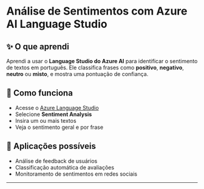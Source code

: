 # Análise de Sentimentos com Azure AI Language Studio

## ✨ O que aprendi

Aprendi a usar o **Language Studio do Azure AI** para identificar o sentimento de textos em português. Ele classifica frases como **positivo**, **negativo**, **neutro** ou **misto**, e mostra uma pontuação de confiança.

## 🧠 Como funciona

- Acesse o [Azure Language Studio](https://language.azure.com/)
- Selecione **Sentiment Analysis**
- Insira um ou mais textos
- Veja o sentimento geral e por frase

## 🚀 Aplicações possíveis

- Análise de feedback de usuários  
- Classificação automática de avaliações  
- Monitoramento de sentimentos em redes sociais  

---
